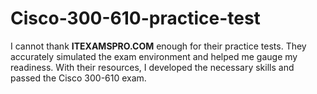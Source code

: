 # Cisco-300-610-practice-test
I cannot thank **ITEXAMSPRO.COM** enough for their practice tests. They accurately simulated the exam environment and helped me gauge my readiness. With their resources, I developed the necessary skills and passed the Cisco 300-610 exam.
